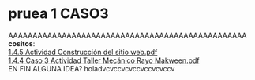 # pruea 1 CASO3
AAAAAAAAAAAAAAAAAAAAAAAAAAAAAAAAAAAAAAAAAAAAAAAAA<br>
<b>cositos</b>:
<br>
[1.4.5 Actividad Construcción del sitio web.pdf](https://github.com/hikorigunpu/EXP1Prueba/files/8533499/1.4.5.Actividad.Construccion.del.sitio.web.pdf)
<br>
[1.4.4 Caso 3 Actividad Taller Mecánico Rayo Makween.pdf](https://github.com/hikorigunpu/EXP1Prueba/files/8533521/1.4.4.Caso.3.Actividad.Taller.Mecanico.Rayo.Makween.pdf)
<br>
EN FIN ALGUNA IDEA?
holadvcvccvcvccvccvcvccv
